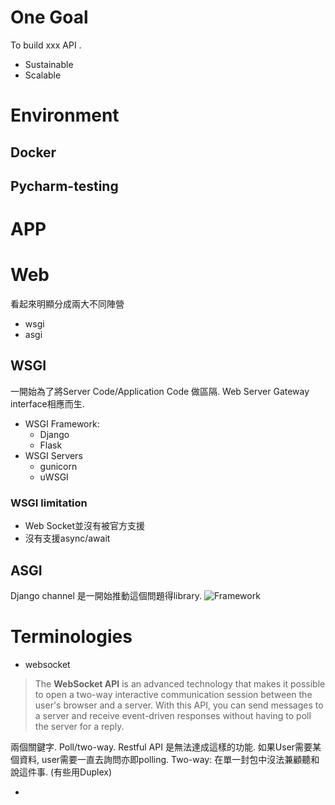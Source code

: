 # One Goal
To build xxx API .
- Sustainable
- Scalable

# Environment
## Docker
## Pycharm-testing
# APP

# Web
看起來明顯分成兩大不同陣營
- wsgi
- asgi
## WSGI
一開始為了將Server Code/Application Code 做區隔. Web Server Gateway interface相應而生.
- WSGI Framework:
	- Django
	- Flask
- WSGI Servers
	- gunicorn
	- uWSGI
### WSGI limitation
- Web Socket並沒有被官方支援
- 沒有支援async/await
## ASGI
Django channel 是一開始推動這個問題得library. 
![Framework](http://5b0988e595225.cdn.sohucs.com/images/20191025/021b70608b0f46baa770340b5fabb2d3.jpeg)



# Terminologies
- websocket
> The **WebSocket API** is an advanced technology that makes it possible to open a two-way interactive communication session between the user's browser and a server. With this API, you can send messages to a server and receive event-driven responses without having to poll the server for a reply.

兩個關鍵字. Poll/two-way. Restful API 是無法達成這樣的功能. 如果User需要某個資料, user需要一直去詢問亦即polling. Two-way: 在單一封包中沒法兼顧聽和說這件事. (有些用Duplex)

- 

<!--stackedit_data:
eyJoaXN0b3J5IjpbMTY3OTU4NjcwLC0xMTQzMjY1MDU2LC0xND
I3MDgzMzkwLC00ODE5NzU4ODJdfQ==
-->